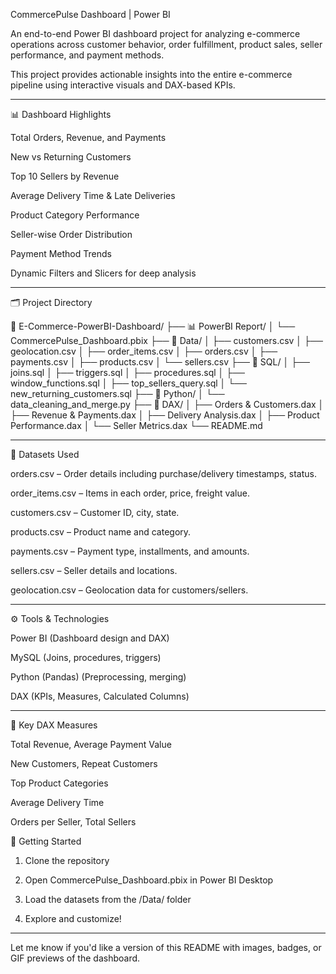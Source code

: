 CommercePulse Dashboard | Power BI

An end-to-end Power BI dashboard project for analyzing e-commerce operations across customer behavior, order fulfillment, product sales, seller performance, and payment methods.

This project provides actionable insights into the entire e-commerce pipeline using interactive visuals and DAX-based KPIs.


---

📊 Dashboard Highlights

Total Orders, Revenue, and Payments

New vs Returning Customers

Top 10 Sellers by Revenue

Average Delivery Time & Late Deliveries

Product Category Performance

Seller-wise Order Distribution

Payment Method Trends

Dynamic Filters and Slicers for deep analysis



---

🗂️ Project Directory

📁 E-Commerce-PowerBI-Dashboard/
├── 📊 PowerBI Report/
│   └── CommercePulse_Dashboard.pbix
├── 📁 Data/
│   ├── customers.csv
│   ├── geolocation.csv
│   ├── order_items.csv
│   ├── orders.csv
│   ├── payments.csv
│   ├── products.csv
│   └── sellers.csv
├── 📁 SQL/
│   ├── joins.sql
│   ├── triggers.sql
│   ├── procedures.sql
│   ├── window_functions.sql
│   ├── top_sellers_query.sql
│   └── new_returning_customers.sql
├── 📁 Python/
│   └── data_cleaning_and_merge.py
├── 📁 DAX/
│   ├── Orders & Customers.dax
│   ├── Revenue & Payments.dax
│   ├── Delivery Analysis.dax
│   ├── Product Performance.dax
│   └── Seller Metrics.dax
└── README.md


---

🧾 Datasets Used

orders.csv – Order details including purchase/delivery timestamps, status.

order_items.csv – Items in each order, price, freight value.

customers.csv – Customer ID, city, state.

products.csv – Product name and category.

payments.csv – Payment type, installments, and amounts.

sellers.csv – Seller details and locations.

geolocation.csv – Geolocation data for customers/sellers.



---

⚙️ Tools & Technologies

Power BI (Dashboard design and DAX)

MySQL (Joins, procedures, triggers)

Python (Pandas) (Preprocessing, merging)

DAX (KPIs, Measures, Calculated Columns)



---

🧠 Key DAX Measures

Total Revenue, Average Payment Value

New Customers, Repeat Customers

Top Product Categories

Average Delivery Time

Orders per Seller, Total Sellers


🚀 Getting Started

1. Clone the repository


2. Open CommercePulse_Dashboard.pbix in Power BI Desktop


3. Load the datasets from the /Data/ folder


4. Explore and customize!






---

Let me know if you'd like a version of this README with images, badges, or GIF previews of the dashboard.
